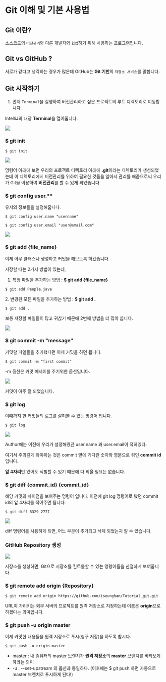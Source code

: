 # Git 이해 및 기본 사용법



## Git 이란?

소스코드의 `버전관리`와 다른 개발자와 `협업`하기 위해 사용하는 프로그램입니다.



## Git vs GitHub ?

서로가 같다고 생각하는 경우가 많은데 GitHub는 **Git 기반**의 `저장소 서비스`를 말합니다.



## Git 시작하기

1. 먼저 `Terminal`을 실행하여 버전관리하고 싶은 프로젝트의 루트 디렉토리로 이동합니다.



IntelliJ의 내장 **Terminal**을 열어줍니다.

![](https://blog.kakaocdn.net/dn/cQETkP/btq9OIiueHZ/RW3kQkYgOOmZqZskkGrgc1/img.png)

###

### $ git init

```
$ git init
```

![](https://blog.kakaocdn.net/dn/bZl2vC/btq9Rc4pokU/6MEYH6C9vgASKlSwZyADD1/img.png)

명령어 아래에 보면 우리의 프로젝트 디렉토리 아래에 **.git**이라는 디렉토리가 생성되었는데 이 디렉토리에서 버전관리를 위하여 필요한 것들을 알아서 관리를 해줌으로써 우리가 Git을 이용하여 **버전관리**를 할 수 있게 되었습니다.

###

### $ git config user.\*\*

유저의 정보들을 설정해줍니다.

```
$ git config user.name "username"
```

```
$ git config user.email "user@email.com"
```

![](https://blog.kakaocdn.net/dn/c0bQrR/btq9MEg2RUv/7II3P7SdjD5FIpw8JNOxW1/img.png)

###

### $ git add {file\_name}

이제 아무 클래스나 생성하고 커밋을 해보도록 하겠습니다.

저장할 때는 2가지 방법이 있는데,&#x20;

1. 특정 파일을 추가하는 방법 : **$ git add {file\_name}**

```
$ git add People.java
```

&#x20;2\. 변경된 모든 파일을 추가하는 방법 : **$ git add .**

```
$ git add .
```

&#x20;보통 저장할 파일들이 많고 귀찮기 때문에 2번째 방법을 더 많이 씁니다.

![](https://blog.kakaocdn.net/dn/bof58w/btq9JNkZurJ/MakxE55J1ZVl0PeLkyMDz0/img.png)

### $ git commit -m "message"

커밋할 파일들을 추가했다면 이제 커밋을 하면 됩니다.

```
$ git commit -m "first commit"
```

\-m 옵션은 커밋 메세지를 주기위한 옵션입니다.

![](https://blog.kakaocdn.net/dn/bttMIA/btq9JNSNcCu/zDrGDn8eWlsl9quRrZTPrK/img.png)

커밋이 아주 잘 되었습니다.

###

### $ git log

이때까지 한 커밋들의 로그를 살펴볼 수 있는 명령어 입니다.

```
$ git log
```

![](https://blog.kakaocdn.net/dn/ZbjKr/btq9NQuAFWx/aLnD6TQy7mk9RJOvZqxBJ1/img.png)

Author에는 이전에 우리가 설정해줬던 user.name 과 user.email이 적혀있다.

여기서 주의깊게 봐야하는 것은 commit 옆에 기다란 숫자와 영문으로 섞인 **commit id**입니다.

**앞 4자리**만 있어도 식별할 수 있기 때문에 다 외울 필요는 없습니다.

###

### $ git diff {commit\_id} {commit\_id}

해당 커밋의 차이점을 보여주는 명령어 입니다. 이전에 git log 명령어로 봤던 commit id의 앞 4자리를 적어주면 됩니다.

```
$ git diff 8329 2777
```

![](https://blog.kakaocdn.net/dn/bkE7OJ/btq9O6XZkgN/tMO2kxa18NiC7Vg6lr0ks1/img.png)

diff 명령어를 사용하게 되면, 어느 부분이 추가되고 삭제 되었는지 알 수 있습니다.

###

### GitHub Repository 생성

![](https://blog.kakaocdn.net/dn/rSgCB/btq9NtUirk8/kkKrMelmhESfxzTFkiz661/img.png)

저장소를 생성하면, Git으로 저장소를 컨트롤할 수 있는 명령어들을 친절하게 보여줍니다.

###

### $ git remote add origin {Repository}

```
$ git remote add origin https://github.com/iseunghan/Tutorial_git.git
```

URL이 가리키는 외부 서버의 프로젝트를 원격 저장소로 지정하는데 이름은 **origin**으로 하겠다는 의미입니다.

###

### $ git push -u origin master

이제 커밋한 내용들을 원격 저장소로 푸시(영구 저장)을 하도록 합시다.

```
$ git push -u origin master
```

* master : 내 컴퓨터의 master 브랜치가 **원격 저장소**의 **master** 브랜치를 바라보게 하라는 의미
* \-u : --set-upstream 의 옵션과 동일하다. (이후에는 $ git push 하면 자동으로 master 브랜치로 푸시하게 된다!)

